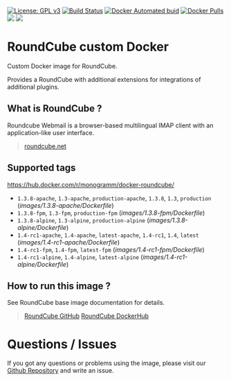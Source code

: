 
[uri_license]: http://www.gnu.org/licenses/gpl.html
[uri_license_image]: https://img.shields.io/badge/License-GPL%20v3-blue.svg

[![License: GPL v3][uri_license_image]][uri_license]
[![Build Status](https://travis-ci.org/Monogramm/docker-roundcube.svg)](https://travis-ci.org/Monogramm/docker-roundcube)
[![Docker Automated buid](https://img.shields.io/docker/cloud/build/monogramm/docker-roundcube.svg)](https://hub.docker.com/r/monogramm/docker-roundcube/)
[![Docker Pulls](https://img.shields.io/docker/pulls/monogramm/docker-roundcube.svg)](https://hub.docker.com/r/monogramm/docker-roundcube/)
[![](https://images.microbadger.com/badges/version/monogramm/docker-roundcube.svg)](https://microbadger.com/images/monogramm/docker-roundcube)
[![](https://images.microbadger.com/badges/image/monogramm/docker-roundcube.svg)](https://microbadger.com/images/monogramm/docker-roundcube)

# RoundCube custom Docker

Custom Docker image for RoundCube.

Provides a RoundCube with additional extensions for integrations of additional plugins.

## What is RoundCube ?

Roundcube Webmail is a browser-based multilingual IMAP client with an application-like user interface.

> [roundcube.net](https://roundcube.net/)

## Supported tags

https://hub.docker.com/r/monogramm/docker-roundcube/

-	`1.3.8-apache`, `1.3-apache`, `production-apache`, `1.3.8`, `1.3`, `production` (*images/1.3.8-apache/Dockerfile*)
-	`1.3.8-fpm`, `1.3-fpm`, `production-fpm` (*images/1.3.8-fpm/Dockerfile*)
-	`1.3.8-alpine`, `1.3-alpine`, `production-alpine` (*images/1.3.8-alpine/Dockerfile*)
-	`1.4-rc1-apache`, `1.4-apache`, `latest-apache`, `1.4-rc1`, `1.4`, `latest` (*images/1.4-rc1-apache/Dockerfile*)
-	`1.4-rc1-fpm`, `1.4-fpm`, `latest-fpm` (*images/1.4-rc1-fpm/Dockerfile*)
-	`1.4-rc1-alpine`, `1.4-alpine`, `latest-alpine` (*images/1.4-rc1-alpine/Dockerfile*)

## How to run this image ?

See RoundCube base image documentation for details.

> [RoundCube GitHub](https://github.com/Monogramm/roundcubemail-docker)
> [RoundCube DockerHub](https://hub.docker.com/r/monogramm/docker-roundcube-base/)

# Questions / Issues
If you got any questions or problems using the image, please visit our [Github Repository](https://github.com/Monogramm/docker-roundcube) and write an issue.
